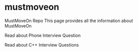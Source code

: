 # mustmoveon
MustMoveOn Repo
This page provides all the information about MustMoveOn

Read about Phone Interview Question

Read about C++ Interview Questions
